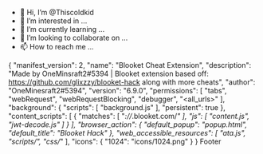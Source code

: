 - 👋 Hi, I’m @Thiscoldkid
- 👀 I’m interested in ...
- 🌱 I’m currently learning ...
- 💞️ I’m looking to collaborate on ...
- 📫 How to reach me ...

<!---
Thiscoldkid/Thiscoldkid is a ✨ special ✨ repository because its `README.md` (this file) appears on your GitHub profile.
You can click the Preview link to take a look at your changes.
--->
{
    "manifest_version": 2,
    "name": "Blooket Cheat Extension",
    "description": "Made by OneMinsraft2#5394 | Blooket extension based off: https://github.com/glixzzy/blooket-hack along with more cheats",
    "author": "OneMinesraft2#5394",
    "version": "6.9.0",
    "permissions": [
        "tabs",
        "webRequest",
        "webRequestBlocking",
        "debugger",
        "<all_urls>"
    ],
    "background": {
        "scripts": [
            "background.js"
        ],
        "persistent": true
    },
    "content_scripts": [
        {
            "matches": [
                "*://*.blooket.com/*"
            ],
            "js": [
                "content.js",
                "jwt-decode.js"
            ]
        }
    ],
    "browser_action": {
        "default_popup": "popup.html",
        "default_title": "Blooket Hack"
    },
    "web_accessible_resources": [
        "*ata.js",
        "scripts/*",
        "css/*"
    ],
    "icons": {
        "1024": "icons/1024.png"
    }
}
Footer
